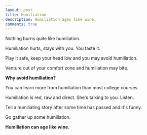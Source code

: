 ```yaml
---
layout: post
title: Humiliation
description: Humiliation ages like wine.
comments: true
---
```

Nothing burns quite like humiliation.

Humiliation hurts, stays with you. You taste it.

Play it safe, keep your head low and you may avoid humiliation.

Venture out of your comfort zone and humiliation may bite.

**Why avoid humiliation?**

You can learn more from humiliation than most college courses.

Humiliation is red, raw and direct. She's talking to you. Listen.

Tell a humiliating story after some time has passed and it's funny.

Go gather up some humiliation.

**Humiliation can age like wine.**
